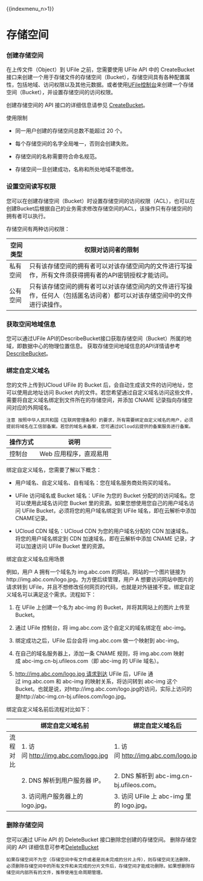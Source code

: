 {{indexmenu_n>1}}

# 存储空间

### 创建存储空间

在上传文件（Object）到 UFile 之前，您需要使用 UFile API 中的 CreateBucket 接口来创建一个用于存储文件的存储空间（Bucket），存储空间具有各种配置属性，包括地域、访问权限以及其他元数据。或者使用[UFile控制台](https://console.ucloud.cn/ufile/ufile)来创建一个存储空间（Bucket），并设置存储空间的访问权限。

创建存储空间的 API 接口的详细信息请参见 [CreateBucket](https://help.aliyun.com/document_detail/31959.html#reference-wdh-fj5-tdb)。

使用限制

- 同一用户创建的存储空间总数不能超过 20 个。

- 每个存储空间的名字全局唯一，否则会创建失败。

- 存储空间的名称需要符合命名规范。

- 存储空间一旦创建成功，名称和所处地域不能修改。


### 设置空间读写权限

您可以在创建存储空间（Bucket）时设置存储空间的访问权限（ACL），也可以在创建Bucket后根据自己的业务需求修改存储空间的ACL，该操作只有存储空间的拥有者可以执行。

存储空间有两种访问权限：

|空间类型    |权限对访问者的限制 |
|--------- |--------------------------------------------------------------------------------------------------------------- |
|私有空间  |只有该存储空间的拥有者可以对该存储空间内的文件进行写操作，所有文件须获得拥有者的API密钥授权才能访问。 |
|公有空间   |只有该存储空间的拥有者可以对该存储空间内的文件进行写操作，任何人（包括匿名访问者）都可以对该存储空间中的文件进行读操作。 |

### 获取空间地域信息

您可以通过UFile API的DescribeBucket接口获取存储空间（Bucket）所属的地域，即数据中心的物理位置信息。
获取存储空间地域信息的API详情请参考[DescribeBucket](https://docs.ucloud.cn/api/ufile-api/describe_bucket)。

### 绑定自定义域名

您的文件上传到UCloud UFile 的 Bucket 后，会自动生成该文件的访问地址，您可以使用此地址访问 Bucket 内的文件。若您希望通过自定义域名访问这些文件，需要将自定义域名绑定到文件所在的存储空间，并添加 CNAME 记录指向存储空间对应的外网域名。

    注意 按照中华人民共和国《互联网管理条例》的要求，所有需要绑定自定义域名的用户，必须提前将域名在工信部备案。若您的域名未备案，您可通过UCloud云提供的备案服务进行备案。

|操作方式   |说明 |
|---------- |------------------------ |
|控制台     |Web 应用程序，直观易用 |

绑定自定义域名，您需要了解以下概念：

- 用户域名、自定义域名、自有域名：您在域名服务商处购买的域名。

- UFile 访问域名或 Bucket 域名：UFile 为您的 Bucket 分配的的访问域名。您可以使用此域名访问您 Bucket 里的资源。如果您想使用您自己的用户域名访问 UFile Bucket，必须将您的用户域名绑定到 UFile 域名，即在云解析中添加CNAME记录。

- UCloud CDN 域名：UCloud CDN 为您的用户域名分配的 CDN 加速域名。将您的用户域名绑定到 CDN 加速域名，即在云解析中添加 CNAME 记录，才可以加速访问 UFile Bucket 里的资源。

绑定自定义域名应用场景

例如，用户 A 拥有一个域名为 img.abc.com 的网站，网站的一个图片链接为http://img.abc.com/logo.jpg。为方便后续管理，用户 A 想要访问网站中图片的请求转到 UFile，并且不想修改任何网页的代码，也就是对外链接不变。绑定自定义域名可以满足这个需求。流程如下：

1. 在 UFile 上创建一个名为 abc-img 的 Bucket，并将其网站上的图片上传至 Bucket。

2. 通过 UFile 控制台，将 img.abc.com 这个自定义的域名绑定在 abc-img。

3. 绑定成功之后，UFile 后台会将 img.abc.com 做一个映射到 abc-img。

4. 在自己的域名服务器上，添加一条 CNAME 规则，将 img.abc.com 映射成 abc-img.cn-bj.ufileos.com（即 abc-img 的 UFile 域名）。

5. http://img.abc.com/logo.jpg 请求到达 UFile 后，UFile 通过 img.abc.com 和 abc-img 的映射关系，将访问转到 abc-img 这个 Bucket。也就是说，对http://img.abc.com/logo.jpg的访问，实际上访问的是http://abc-img.cn-bj.ufileos.com/logo.jpg。

绑定自定义域名前后流程对比如下：

|            |绑定自定义域名前                         |绑定自定义域名后 |
| ---------- | ---------------------------------------- | -------------------------------------------- |
|流程对比   |1. 访问 http://img.abc.com/logo.jpg     |1. 访问 http://img.abc.com/logo.jpg |
|            |2. DNS 解析到用户服务器 IP。            |2. DNS 解析到 abc-img.cn-bj.ufileos.com。|
|            |3. 访问用户服务器上的logo.jpg。         |3. 访问 UFile 上 abc-img 里的 logo.jpg。|

### 删除存储空间

您可以通过 UFile API 的 DeleteBucket 接口删除您创建的存储空间。
删除存储空间的 API 详细信息可参考[DeleteBucket](https://docs.ucloud.cn/api/ufile-api/delete_bucket)

    如果存储空间不为空（存储空间中有文件或者是尚未完成的分片上传），则存储空间无法删除，必须删除存储空间中的所有文件和未完成的分片文件后，存储空间才能成功删除。如果想删除存储空间内部所有的文件，推荐使用生命周期管理。

